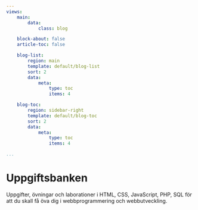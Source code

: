 ```yaml
---
views:
    main:
        data:
            class: blog

    block-about: false
    article-toc: false

    blog-list:
        region: main
        template: default/blog-list
        sort: 2
        data:
            meta: 
                type: toc
                items: 4

    blog-toc:
        region: sidebar-right
        template: default/blog-toc
        sort: 2
        data:
            meta: 
                type: toc
                items: 4

...
```

Uppgiftsbanken
===========================

Uppgifter, övningar och laborationer i HTML, CSS, JavaScript, PHP, SQL för att du skall få öva dig i webbprogrammering och webbutveckling.
